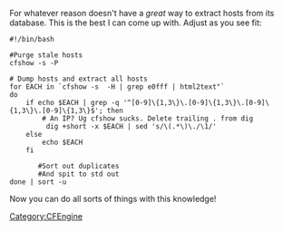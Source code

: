 For whatever reason <CFEngine> doesn't have a *great* way to extract
hosts from its database. This is the best I can come up with. Adjust as
you see fit:

    #!/bin/bash

    #Purge stale hosts
    cfshow -s -P

    # Dump hosts and extract all hosts
    for EACH in `cfshow -s  -H | grep e0fff | html2text"`
    do
        if echo $EACH | grep -q '^[0-9]\{1,3\}\.[0-9]\{1,3\}\.[0-9]\{1,3\}\.[0-9]\{1,3\}$'; then
            # An IP? Ug cfshow sucks. Delete trailing . from dig
             dig +short -x $EACH | sed 's/\(.*\)\./\1/' 
        else
            echo $EACH
        fi

           #Sort out duplicates
           #And spit to std out
    done | sort -u

Now you can do all sorts of things with this knowledge!

<Category:CFEngine>
